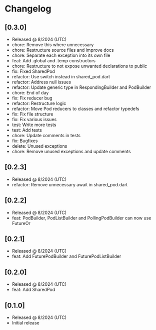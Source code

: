 # Changelog

## [0.3.0]

- Released @ 8/2024 (UTC)
- chore: Remove this where unnecessary
- chore: Restructure source files and improve docs
- chore: Separate each exception into its own file
- feat: Add .global and .temp constructors
- chore: Restructure to not expose unwanted declarations to public
- fix: Fixed SharedPod
- refactor: Use switch instead in shared_pod.dart
- refactor: Address null issues
- refactor: Update generic type in RespondingBuilder and PodBuilder
- chore: End of day
- fix: Fix reducer bug
- refactor: Restructure logic
- refactor: Move Pod reducers to classes and refactor typedefs
- fix: Fix file structure
- fix: Fix various issues
- test: Write more tests
- test: Add tests
- chore: Update comments in tests
- fix: Bugfixes
- delete: Unused exceptions
- chore: Remove unused exceptions and update comments

## [0.2.3]

- Released @ 8/2024 (UTC)
- refactor: Remove unnecessary await in shared_pod.dart

## [0.2.2]

- Released @ 8/2024 (UTC)
- feat: PodBuilder, PodListBuilder and PollingPodBuilder can now use FutureOr

## [0.2.1]

- Released @ 8/2024 (UTC)
- feat: Add FuturePodBuilder and FuturePodListBuilder

## [0.2.0]

- Released @ 8/2024 (UTC)
- feat: Add SharedPod

## [0.1.0]

- Released @ 8/2024 (UTC)
- Initial release
